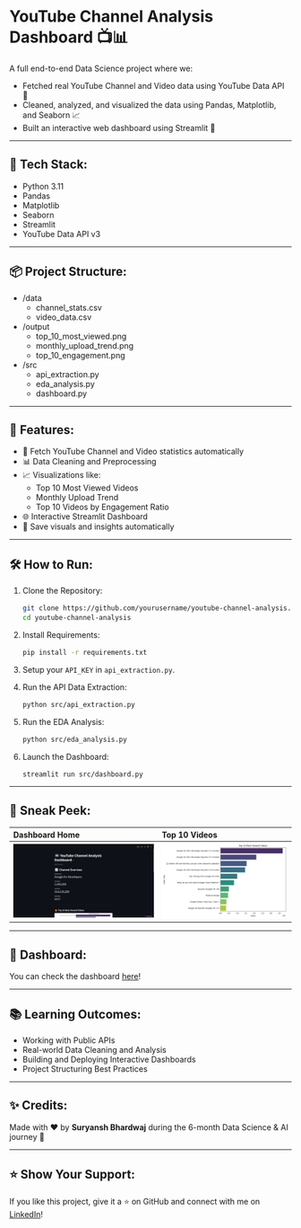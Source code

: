 # YouTube Channel Analysis Dashboard 📺📊

A full end-to-end Data Science project where we:
- Fetched real YouTube Channel and Video data using YouTube Data API 📡
- Cleaned, analyzed, and visualized the data using Pandas, Matplotlib, and Seaborn 📈
- Built an interactive web dashboard using Streamlit 🚀

---

## 🚀 Tech Stack:
- Python 3.11
- Pandas
- Matplotlib
- Seaborn
- Streamlit
- YouTube Data API v3

---

## 📦 Project Structure:
 - /data
   - channel_stats.csv 
   - video_data.csv 
 - /output 
   - top_10_most_viewed.png 
   - monthly_upload_trend.png 
   - top_10_engagement.png 
 - /src 
   - api_extraction.py 
   - eda_analysis.py
   - dashboard.py


---

## 🎯 Features:

- 📡 Fetch YouTube Channel and Video statistics automatically
- 📊 Data Cleaning and Preprocessing
- 📈 Visualizations like:
  - Top 10 Most Viewed Videos
  - Monthly Upload Trend
  - Top 10 Videos by Engagement Ratio
- 🌐 Interactive Streamlit Dashboard
- 📂 Save visuals and insights automatically

---

## 🛠 How to Run:

1. Clone the Repository:
    ```bash
    git clone https://github.com/yourusername/youtube-channel-analysis.git
    cd youtube-channel-analysis
    ```

2. Install Requirements:
    ```bash
    pip install -r requirements.txt
    ```

3. Setup your `API_KEY` in `api_extraction.py`.

4. Run the API Data Extraction:
    ```bash
    python src/api_extraction.py
    ```

5. Run the EDA Analysis:
    ```bash
    python src/eda_analysis.py
    ```

6. Launch the Dashboard:
    ```bash
    streamlit run src/dashboard.py
    ```

---

## 📸 Sneak Peek:

| Dashboard Home | Top 10 Videos |
| :------------- | :------------ |
| ![Dashboard Home](output/dashboard_home.png) | ![Top Videos](output/top_10_most_viewed.png) |

---

## 📡 Dashboard:
You can check the dashboard [here](https://yt-analysis.streamlit.app/)!

---

## 📚 Learning Outcomes:

- Working with Public APIs
- Real-world Data Cleaning and Analysis
- Building and Deploying Interactive Dashboards
- Project Structuring Best Practices

---

## ✨ Credits:
Made with ❤️ by **Suryansh Bhardwaj** during the 6-month Data Science & AI journey 🚀

---

## ⭐️ Show Your Support:
If you like this project, give it a ⭐ on GitHub and connect with me on [LinkedIn](http://www.linkedin.com/in/sbhardwaj26)!

